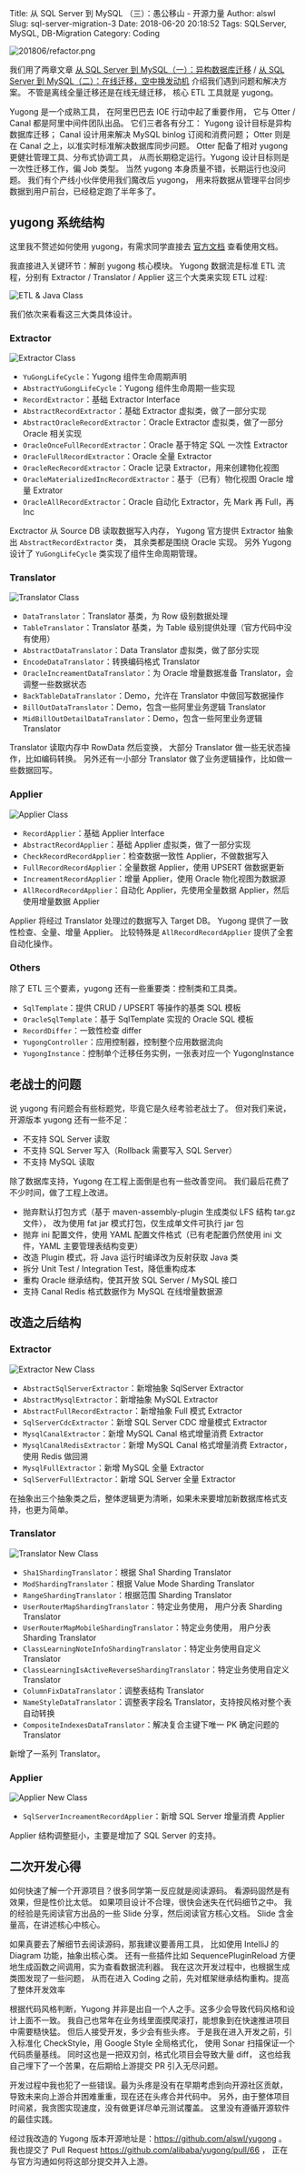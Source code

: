 Title: 从 SQL Server 到 MySQL （三）：愚公移山 - 开源力量
Author: alswl
Slug: sql-server-migration-3
Date: 2018-06-20 20:18:52
Tags: SQLServer, MySQL, DB-Migration
Category: Coding

![201806/refactor.png](https://ohsolnxaa.qnssl.com/upload_dropbox/201806/refactor.png)

我们用了两章文章
[从 SQL Server 到 MySQL（一）：异构数据库迁移](https://blog.alswl.com/2018/03/sql-server-migration-1/)
/
[从 SQL Server 到 MySQL（二）：在线迁移，空中换发动机](https://blog.alswl.com/2018/05/sql-server-migration-2/)
介绍我们遇到问题和解决方案。
不管是离线全量迁移还是在线无缝迁移，
核心 ETL 工具就是 yugong。

Yugong 是一个成熟工具， 在阿里巴巴去 IOE 行动中起了重要作用，
它与 Otter / Canal 都是阿里中间件团队出品。
它们三者各有分工：
Yugong 设计目标是异构数据库迁移；
Canal 设计用来解决 MySQL binlog 订阅和消费问题；
Otter 则是在 Canal 之上，以准实时标准解决数据库同步问题。
Otter 配备了相对 yugong 更健壮管理工具、分布式协调工具，
从而长期稳定运行。Yugong 设计目标则是一次性迁移工作，偏 Job 类型。
当然 yugong 本身质量不错，长期运行也没问题。
我们有个产线小伙伴使用我们魔改后 yugong，
用来将数据从管理平台同步数据到用户前台，已经稳定跑了半年多了。

<!-- more -->


## yugong 系统结构

这里我不赘述如何使用 yugong，有需求同学直接去
[官方文档](https://github.com/alibaba/yugong) 查看使用文档。

我直接进入关键环节：解剖 yugong 核心模块。
Yugong 数据流是标准 ETL 流程，分别有 Extractor / Translator / Applier
这三个大类来实现 ETL 过程:

![ETL & Java Class](https://ohsolnxaa.qnssl.com/upload_dropbox/201806/etl.png)

我们依次来看看这三大类具体设计。

### Extractor


![Extractor Class](https://ohsolnxaa.qnssl.com/upload_dropbox/201806/extractor.png)

*   `YuGongLifeCycle`：Yugong 组件生命周期声明
*   `AbstractYuGongLifeCycle`：Yugong 组件生命周期一些实现
*   `RecordExtractor`：基础 Extractor Interface
*   `AbstractRecordExtractor`：基础 Extractor 虚拟类，做了一部分实现
*   `AbstractOracleRecordExtractor`：Oracle Extractor 虚拟类，做了一部分 Oracle 相关实现
*   `OracleOnceFullRecordExtractor`：Oracle 基于特定 SQL 一次性 Extractor
*   `OracleFullRecordExtractor`：Oracle 全量 Extractor
*   `OracleRecRecordExtractor`：Oracle 记录 Extractor，用来创建物化视图
*   `OracleMaterializedIncRecordExtractor`：基于（已有）物化视图 Oracle 增量 Extrator
*   `OracleAllRecordExtractor`：Oracle 自动化 Extractor，先 Mark 再 Full，再 Inc

Exctractor 从 Source DB 读取数据写入内存，
Yugong 官方提供 Extractor 抽象出 `AbstractRecordExtractor` 类，
其余类都是围绕 Oracle 实现。
另外 Yugong 设计了 `YuGongLifeCycle` 类实现了组件生命周期管理。

### Translator

![Translator Class](https://ohsolnxaa.qnssl.com/upload_dropbox/201806/translator.png)

*   `DataTranslator`：Translator 基类，为 Row 级别数据处理
*   `TableTranslator`：Translator 基类，为 Table 级别提供处理（官方代码中没有使用）
*   `AbstractDataTranslator`：Data Translator 虚拟类，做了部分实现
*   `EncodeDataTranslator`：转换编码格式 Translator
*   `OracleIncreamentDataTranslator`：为 Oracle 增量数据准备 Translator，会调整一些数据状态
*   `BackTableDataTranslator`：Demo，允许在 Translator 中做回写数据操作
*   `BillOutDataTranslator`：Demo，包含一些阿里业务逻辑 Translator
*   `MidBillOutDetailDataTranslator`：Demo，包含一些阿里业务逻辑 Translator

Translator 读取内存中 RowData 然后变换，
大部分 Translator 做一些无状态操作，比如编码转换。
另外还有一小部分 Translator 做了业务逻辑操作，比如做一些数据回写。


### Applier

![Applier Class](https://ohsolnxaa.qnssl.com/upload_dropbox/201806/applier.png)

*   `RecordApplier`：基础 Applier Interface
*   `AbstractRecordApplier`：基础 Applier 虚拟类，做了一部分实现
*   `CheckRecordRecordApplier`：检查数据一致性 Applier，不做数据写入
*   `FullRecordRecordApplier`：全量数据 Applier，使用 UPSERT 做数据更新
*   `IncreamentRecordApplier`：增量 Applier，使用 Oracle 物化视图为数据源
*   `AllRecordRecordApplier`：自动化 Applier，先使用全量数据 Applier，然后使用增量数据 Applier


Applier 将经过 Translator 处理过的数据写入 Target DB。
Yugong 提供了一致性检查、全量、增量 Applier。
比较特殊是 `AllRecordRecordApplier` 提供了全套自动化操作。


### Others

除了 ETL 三个要素，yugong 还有一些重要类：控制类和工具类。

*   `SqlTemplate`：提供 CRUD / UPSERT 等操作的基类 SQL 模板
*   `OracleSqlTemplate`：基于 SqlTemplate 实现的 Oracle SQL 模板
*   `RecordDiffer`：一致性检查 differ
*   `YugongController`：应用控制器，控制整个应用数据流向
*   `YugongInstance`：控制单个迁移任务实例，一张表对应一个 YugongInstance


## 老战士的问题

说 yugong 有问题会有些标题党，毕竟它是久经考验老战士了。
但对我们来说，开源版本 yugong 还有一些不足：

*   不支持 SQL Server 读取
*   不支持 SQL Server 写入（Rollback 需要写入 SQL Server）
*   不支持 MySQL 读取

除了数据库支持，Yugong 在工程上面倒是也有一些改善空间。
我们最后花费了不少时间，做了工程上改进。

*   抛弃默认打包方式（基于 maven-assembly-plugin 生成类似 LFS 结构 tar.gz 文件），
    改为使用 fat jar 模式打包，仅生成单文件可执行 jar 包
*   抛弃 ini 配置文件，使用 YAML 配置文件格式（已有老配置仍然使用 ini 文件，YAML 主要管理表结构变更）
*   改造 Plugin 模式，将 Java 运行时编译改为反射获取 Java 类
*   拆分 Unit Test / Integration Test，降低重构成本
*   重构 Oracle 继承结构，使其开放 SQL Server / MySQL 接口
*   支持 Canal Redis 格式数据作为 MySQL 在线增量数据源


## 改造之后结构

### Extractor

![Extractor New Class](https://ohsolnxaa.qnssl.com/upload_dropbox/201806/extractor-new.png)

*   `AbstractSqlServerExtractor`：新增抽象 SqlServer Extractor
*   `AbstractMysqlExtractor`：新增抽象 MySQL Extractor
*   `AbstractFullRecordExtractor`：新增抽象 Full 模式 Extractor
*   `SqlServerCdcExtractor`：新增 SQL Server CDC 增量模式 Extractor
*   `MysqlCanalExtractor`：新增 MySQL Canal 格式增量消费 Extractor
*   `MysqlCanalRedisExtractor`：新增 MySQL Canal 格式增量消费 Extractor，使用 Redis 做回溯
*   `MysqlFullExtractor`：新增 MySQL 全量 Extractor
*   `SqlServerFullExtractor`：新增 SQL Server 全量 Extractor

在抽象出三个抽象类之后，整体逻辑更为清晰，如果未来要增加新数据库格式支持，也更为简单。


### Translator


![Translator New Class](https://ohsolnxaa.qnssl.com/upload_dropbox/201806/translator-new.png)


*   `Sha1ShardingTranslator`：根据 Sha1 Sharding Translator
*   `ModShardingTranslator`：根据 Value Mode Sharding Translator
*   `RangeShardingTranslator`：根据范围 Sharding Translator
*   `UserRouterMapShardingTranslator`：特定业务使用， 用户分表 Sharding Translator
*   `UserRouterMapMobileShardingTranslator`：特定业务使用， 用户分表 Sharding Translator
*   `ClassLearningNoteInfoShardingTranslator`：特定业务使用自定义 Translator
*   `ClassLearningIsActiveReverseShardingTranslator`：特定业务使用自定义 Translator
*   `ColumnFixDataTranslator`：调整表结构 Translator
*   `NameStyleDataTranslator`：调整表字段名 Translator，支持按风格对整个表自动转换
*   `CompositeIndexesDataTranslator`：解决复合主键下唯一 PK 确定问题的 Translator


新增了一系列 Translator。


### Applier

![Applier New Class](https://ohsolnxaa.qnssl.com/upload_dropbox/201806/applier-new.png)

*   `SqlServerIncreamentRecordApplier`：新增 SQL Server 增量消费 Applier

Applier 结构调整挺小，主要是增加了 SQL Server 的支持。


## 二次开发心得

如何快速了解一个开源项目？很多同学第一反应就是阅读源码。
看源码固然是有效果，但是性价比太低。
如果项目设计不合理，很快会迷失在代码细节之中。
我的经验是先阅读官方出品的一些 Slide 分享，然后阅读官方核心文档。
Slide 含金量高，在讲述核心中核心。

如果真要去了解细节去阅读源码，那我建议要善用工具，
比如使用 IntelliJ 的 Diagram 功能，抽象出核心类。
还有一些插件比如 SequencePluginReload 方便地生成函数之间调用，实为查看数据流利器。
我在这次开发过程中，也根据生成类图发现了一些问题，
从而在进入 Coding 之前，先对框架继承结构重构。提高了整体开发效率

根据代码风格判断，Yugong 并非是出自一个人之手。这多少会导致代码风格和设计上面不一致。
我自己也常年在业务线里面摸爬滚打，能想象到在快速推进项目中需要糙快猛。
但后人接受开发，多少会有些头疼。
于是我在进入开发之前，引入标准化 CheckStyle，用 Google Style 全局格式化，
使用 Sonar 扫描保证一个代码质量基线。
同时这也是一把双刃剑，格式化项目会导致大量 diff，
这也给我自己埋下了一个苦果，在后期给上游提交 PR 引入无尽问题。

开发过程中我也犯了一些错误。最为头疼是没有在早期考虑到向开源社区贡献，
导致未来向上游合并困难重重，现在还在头疼合并代码中。
另外，由于整体项目时间紧，我贪图实现速度，没有做更详尽单元测试覆盖。
这里没有遵循开源软件的最佳实践。

经过我改造的 Yugong 版本开源地址是：https://github.com/alswl/yugong 。
我也提交了 Pull Request https://github.com/alibaba/yugong/pull/66 ，
正在与官方沟通如何将这部分提交并入上游。
